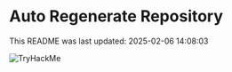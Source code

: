 # Auto Regenerate Repository

This README was last updated: 2025-02-06 14:08:03

 ![TryHackMe](https://tryhackme.com/badge/533634)